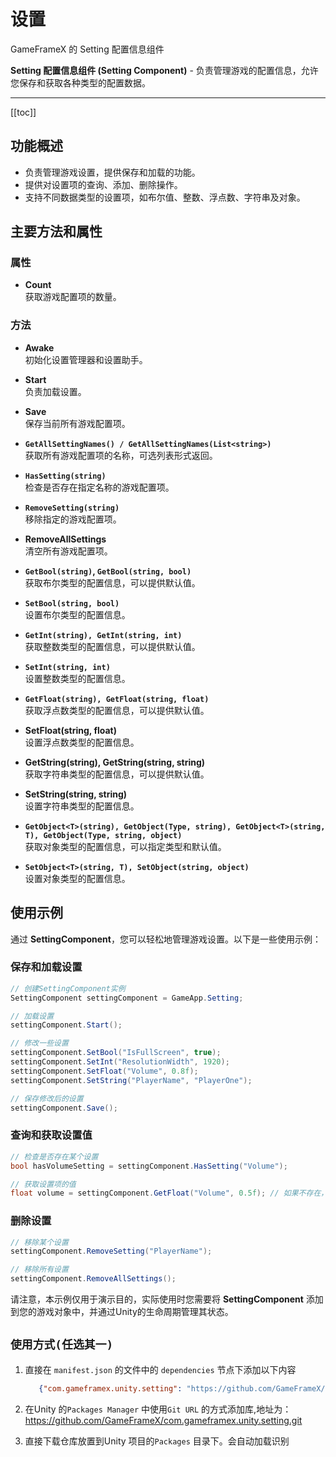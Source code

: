 # 设置

GameFrameX 的 Setting 配置信息组件

**Setting 配置信息组件 (Setting Component)** - 负责管理游戏的配置信息，允许您保存和获取各种类型的配置数据。

---
[[toc]]

## 功能概述

- 负责管理游戏设置，提供保存和加载的功能。
- 提供对设置项的查询、添加、删除操作。
- 支持不同数据类型的设置项，如布尔值、整数、浮点数、字符串及对象。

## 主要方法和属性

### 属性

- **Count**  
  获取游戏配置项的数量。

### 方法

- **Awake**  
  初始化设置管理器和设置助手。

- **Start**  
  负责加载设置。

- **Save**  
  保存当前所有游戏配置项。

- **`GetAllSettingNames() / GetAllSettingNames(List<string>)`**  
  获取所有游戏配置项的名称，可选列表形式返回。

- **`HasSetting(string)`**  
  检查是否存在指定名称的游戏配置项。

- **`RemoveSetting(string)`**  
  移除指定的游戏配置项。

- **RemoveAllSettings**  
  清空所有游戏配置项。

- **`GetBool(string)`, `GetBool(string, bool)`**  
  获取布尔类型的配置信息，可以提供默认值。

- **`SetBool(string, bool)`**  
  设置布尔类型的配置信息。

- **`GetInt(string), GetInt(string, int)`**  
  获取整数类型的配置信息，可以提供默认值。

- **`SetInt(string, int)`**  
  设置整数类型的配置信息。

- **`GetFloat(string), GetFloat(string, float)`**  
  获取浮点数类型的配置信息，可以提供默认值。

- **SetFloat(string, float)**  
  设置浮点数类型的配置信息。

- **GetString(string), GetString(string, string)**  
  获取字符串类型的配置信息，可以提供默认值。

- **SetString(string, string)**  
  设置字符串类型的配置信息。

- **`GetObject<T>(string), GetObject(Type, string), GetObject<T>(string, T), GetObject(Type, string, object)`**  
  获取对象类型的配置信息，可以指定类型和默认值。

- **`SetObject<T>(string, T), SetObject(string, object)`**  
  设置对象类型的配置信息。

## 使用示例

通过 **SettingComponent**，您可以轻松地管理游戏设置。以下是一些使用示例：

### 保存和加载设置

```cs
// 创建SettingComponent实例
SettingComponent settingComponent = GameApp.Setting;

// 加载设置
settingComponent.Start();

// 修改一些设置
settingComponent.SetBool("IsFullScreen", true);
settingComponent.SetInt("ResolutionWidth", 1920);
settingComponent.SetFloat("Volume", 0.8f);
settingComponent.SetString("PlayerName", "PlayerOne");

// 保存修改后的设置
settingComponent.Save();
```

### 查询和获取设置值

```cs
// 检查是否存在某个设置
bool hasVolumeSetting = settingComponent.HasSetting("Volume");

// 获取设置项的值
float volume = settingComponent.GetFloat("Volume", 0.5f); // 如果不存在，则返回0.5f
```

### 删除设置

```cs
// 移除某个设置
settingComponent.RemoveSetting("PlayerName");

// 移除所有设置
settingComponent.RemoveAllSettings();
```

请注意，本示例仅用于演示目的，实际使用时您需要将 **SettingComponent** 添加到您的游戏对象中，并通过Unity的生命周期管理其状态。

## `使用方式(任选其一)`

1. 直接在 `manifest.json` 的文件中的 `dependencies` 节点下添加以下内容
   ```json
      {"com.gameframex.unity.setting": "https://github.com/GameFrameX/com.gameframex.unity.setting.git"}
    ```
2. 在Unity 的`Packages Manager` 中使用`Git URL`
   的方式添加库,地址为：https://github.com/GameFrameX/com.gameframex.unity.setting.git

3. 直接下载仓库放置到Unity 项目的`Packages` 目录下。会自动加载识别
